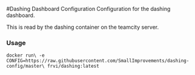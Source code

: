 #Dashing Dashboard Configuration
Configuration for the dashing dashboard.

This is read by the dashing container on the teamcity server.

### Usage
``
docker run\
  -e CONFIG=https://raw.githubusercontent.com/SmallImprovements/dashing-config/master\
  frvi/dashing:latest
``

